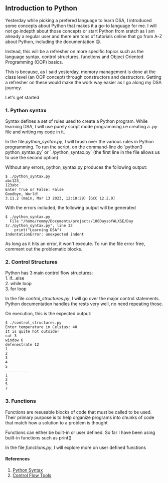 ## Introduction to Python
<p>Yesterday while picking a prefered language to learn DSA, I introduced some concepts about Python that makes it a go-to language for me. I will not go indepth about those concepts or start Python from sratch as I am already a regular user and there are tons of tutorials online that go from A-Z about Python, including the documentation &#128522;.</p>

<p>Instead, this will be a refresher on more specific topics such as the language syntax, control structures, functions and Object Oriented Programming (OOP) basics.</p>

<P>This is because, as I said yesterday, memory management is done at the class level (an OOP concept) through constructors and destructors. Getting a refresher on these would make the work way easier as I go along my DSA journey.</P>

<p>Let's get started</p>

### 1. Python syntax
<p>Syntax defines a set of rules used to create a Python program. While learning DSA, I will use purely script mode programming i.e creating a <i>.py</i> file and writing my code in it.</p>

<p>In the file <i>python_syntax.py</i>, I will brush over the various rules in Python programming. To run the script, on the command-line do `python3 python_syntax.py` or `./python_syntax.py` (the first line in the file allows us to use the second option)</p>

<p>Without any errors, python_syntax.py produces the following output:</p>

```
$ ./python_syntax.py 
abc123_
123abc
Enter True or False: False
Goodbye, World!
3.11.2 (main, Mar 13 2023, 12:18:29) [GCC 12.2.0]
```

<p>With the errors included, the following output will be generated</p>

```
$ ./python_syntax.py 
  File "/home/remmy/Documents/projects/100DaysofALXSE/Day 3/./python_syntax.py", line 33
    print("Learning DSA")
IndentationError: unexpected indent
```

<p>As long as it hits an error, it won't execute. To run the file error free, comment out the problematic blocks.</p>

### 2. Control Structures
<p>Python has 3 main control flow structures:<br>
1. if...else<br>
2. while loop<br>
3. for loop<br>
</p>

<p>In the file <i>control_structures.py</i>, I will go over the major control statements. Python documentation handles the rests very well, no need repeating those.</p>

<p>On execution, this is the expected output:</p>

```
$ ./control_structures.py 
Enter temperature in Celsius: 40
It is quite hot outside!
cat 3
window 6
defenestrate 12
1
2
3
4
5
----------
1
3
5
7
```

### 3. Functions
<p>Functions are resusable blocks of code that must be called to be used. Their primary purpose is to help organize programs into chunks of code that match how a solution to a problem is thought </p>

<p>Functions can either be built-in or user defined. So far I have been using built-in functions such as print()</p>

<p>In the file <i>functions.py</i>, I will explore more on user defined functions</p>


#### References
1. [Python Syntax](https://www.tutorialspoint.com/python/python_basic_syntax.htm)
2. [Control Flow Tools](https://docs.python.org/3/tutorial/controlflow.html)